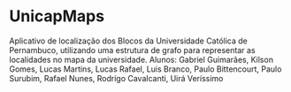 # UnicapMaps
Aplicativo de localização dos Blocos da Universidade Católica de Pernambuco, utilizando uma estrutura de grafo para representar as localidades no mapa da universidade. 
Alunos: Gabriel Guimarães, Kilson Gomes, Lucas Martins, Lucas Rafael, Luis Branco, Paulo Bittencourt, Paulo Surubim, Rafael Nunes, Rodrigo Cavalcanti, Uirá Veríssimo
